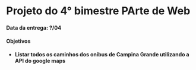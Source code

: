 # Projeto do 4° bimestre PArte de Web
#### Data da entrega: ?/04 ####
#### Objetivos ####
 - **Listar todos os caminhos dos onibus de Campina Grande utilizando a API do google maps**
  
